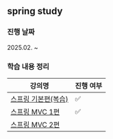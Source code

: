 ## spring study

### 진행 날짜
2025.02. ~

### 학습 내용 정리
| 강의명 |진행 여부|
|------|--|
|[스프링 기본편(복습)](https://github.com/sanchaehwa/Spring-Study/tree/main/Spring-Basic/doc)|✅|
|[스프링 MVC 1편](https://github.com/sanchaehwa/Spring-Study/tree/main/Spring-MVC-1/doc)|✅|
|[스프링 MVC 2편](https://github.com/sanchaehwa/Spring-Study/tree/main/Spring-MVC-2/doc)|  |